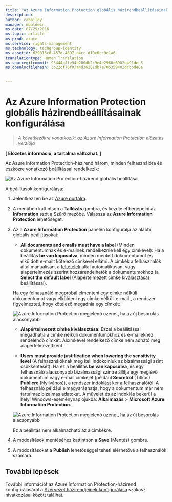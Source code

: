 ```yaml
---
title: "Az Azure Information Protection globális házirendbeállításainak konfigurálása | Azure Rights Management"
description: 
author: cabailey
manager: mbaldwin
ms.date: 07/29/2016
ms.topic: article
ms.prod: azure
ms.service: rights-management
ms.technology: techgroup-identity
ms.assetid: 629815c0-457d-4697-a4cc-df0e6cc0c1a6
translationtype: Human Translation
ms.sourcegitcommit: 93444affe94b280db2c9e4e2960c6902e491dec6
ms.openlocfilehash: 3b22cf76f03a4d36281db7e705359402dcbbde0e


---
```


# Az Azure Information Protection globális házirendbeállításainak konfigurálása

>*A következőkre vonatkozik: az Azure Information Protection előzetes verziója*

**[ Előzetes információ, a tartalma változhat. ]**

Az Azure Information Protection-házirend három, minden felhasználóra és eszközre vonatkozó beállítással rendelkezik:

![Az Azure Information Protection-házirend globális beállításai](../media/info-protect-policy-settings.png)


A beállítások konfigurálása:

1. Jelentkezzen be az [Azure portálra](https://portal.azure.com).
 
2. A menüben kattintson a **Tallózás** gombra, és kezdje el begépelni az **Information** szót a Szűrő mezőbe. Válassza az **Azure Information Protection** lehetőséget.

3. Az a **Azure Information Protection** panelen konfigurálja az alábbi globális beállításokat:

    - **All documents and emails must have a label** (Minden dokumentumnak és e-mailnek rendelkeznie kell egy címkével): Ha a beállítás **be van kapcsolva**, minden mentett dokumentumot és elküldött e-mailt kötelező címkével ellátni. A címkék a felhasználók által manuálisan, a [feltételek](configure-policy-classification.md) által automatikusan, vagy alapértelmezés szerint hozzárendelhetők a dokumentumokhoz (a **Select the default label** (Alapértelmezett címke kiválasztása) beállítással). 

    Ha egy felhasználó megpróbál elmenteni egy címke nélküli dokumentumot vagy elküldeni egy címke nélküli e-mailt, a rendszer figyelmezteti, hogy kötelező megadnia egy címkét:

    ![Azure Information Protection megjelenő üzenet, ha az új besorolás alacsonyabb](../media/info-protect-enforce-label.png)

    - **Alapértelmezett címke kiválasztása**: Ezzel a beállítással megadhatja a címke nélküli dokumentumokhoz és e-mailekhez rendelendő címkét. Alcímkével rendelkező címke nem adható meg alapértelmezettként. 

    - **Users must provide justification when lowering the sensitivity level** (A felhasználóknak meg kell indokolniuk az bizalmassági szint csökkentését): Ha ez a beállítás **be van kapcsolva**, és egy felhasználó alacsonyabb bizalmassági szintre állítja egy meglévő dokumentum vagy e-mail címkéjét (például **Secretről** (Titkos) **Publicre** (Nyilvános)), a rendszer indoklást kér a felhasználótól. A felhasználó például elmagyarázhatja, hogy a dokumentum már nem tartalmaz bizalmas adatokat. A művelet és az indoklás bekerül a helyi Windows-eseménynaplójukba: **Alkalmazás** > **Microsoft Azure Information Protection**.  

    ![Azure Information Protection megjelenő üzenet, ha az új besorolás alacsonyabb](../media/info-protect-lower-justification.png)

    Ez a beállítás nem alkalmazható az alcímkékre.

4. A módosítások mentéséhez kattintson a **Save** (Mentés) gombra.

5. A módosításokat a **Publish** lehetőséggel teheti elérhetővé a felhasználók számára.

## További lépések

További információt az Azure Information Protection-házirend konfigurálásáról a [Szervezet házirendjeinek konfigurálása](configure-policy.md#configuring-your-organization-s-policy) szakasz hivatkozásai között találhat.  












<!--HONumber=Jul16_HO5-->


